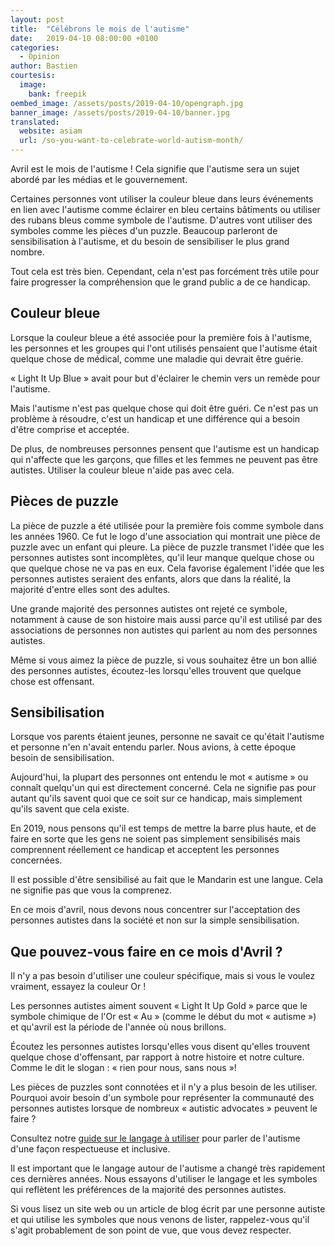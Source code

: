 ```yaml
---
layout: post
title:  "Célébrons le mois de l'autisme"
date:   2019-04-10 08:00:00 +0100
categories:
  - Opinion
author: Bastien
courtesis:
  image:
    bank: freepik
oembed_image: /assets/posts/2019-04-10/opengraph.jpg
banner_image: /assets/posts/2019-04-10/banner.jpg
translated:
  website: asiam
  url: /so-you-want-to-celebrate-world-autism-month/
---
```


Avril est le mois de l'autisme&nbsp;! Cela signifie que l'autisme sera un sujet abordé par les médias et le gouvernement.

Certaines personnes vont utiliser la couleur bleue dans leurs événements en lien avec l'autisme comme éclairer en bleu certains bâtiments ou utiliser des rubans bleus
comme symbole de l'autisme.
D'autres vont utiliser des symboles comme les pièces d'un puzzle.
Beaucoup parleront de sensibilisation à l'autisme, et du besoin de sensibiliser le plus grand nombre.

Tout cela est très bien. Cependant, cela n'est pas forcément très utile pour faire progresser la compréhension que le grand public a de ce handicap.

## Couleur bleue

Lorsque la couleur bleue a été associée pour la première fois à l'autisme, les personnes et les groupes qui l'ont utilisés pensaient que l'autisme était quelque chose
de médical, comme une maladie qui devrait être guérie.

«&nbsp;Light It Up Blue&nbsp;» avait pour but d'éclairer le chemin vers un remède pour l'autisme.

Mais l'autisme n'est pas quelque chose qui doit être guéri. Ce n'est pas un problème à résoudre, c'est un handicap et une différence qui a besoin d'être comprise et acceptée.

De plus, de nombreuses personnes pensent que l'autisme est un handicap qui n'affecte que les garçons, que filles et les femmes ne peuvent pas être autistes.
Utiliser la couleur bleue n'aide pas avec cela.

## Pièces de puzzle

La pièce de puzzle a été utilisée pour la première fois comme symbole dans les années 1960. Ce fut le logo d'une association qui montrait une pièce de puzzle avec un enfant qui pleure.
La pièce de puzzle transmet l'idée que les personnes autistes sont incomplètes, qu'il leur manque quelque chose ou que quelque chose ne va pas en eux.
Cela favorise également l'idée que les personnes autistes seraient des enfants, alors que dans la réalité, la majorité d'entre elles sont des adultes.

Une grande majorité des personnes autistes ont rejeté ce symbole, notamment à cause de son histoire mais aussi parce qu'il est utilisé par des associations de personnes
non autistes qui parlent au nom des personnes autistes.

Même si vous aimez la pièce de puzzle, si vous souhaitez être un bon allié des personnes autistes, écoutez-les lorsqu'elles trouvent que quelque chose est offensant.

## Sensibilisation

Lorsque vos parents étaient jeunes, personne ne savait ce qu'était l'autisme et personne n'en n'avait entendu parler.
Nous avions, à cette époque besoin de sensibilisation.

Aujourd'hui, la plupart des personnes ont entendu le mot «&nbsp;autisme&nbsp;» ou connaît quelqu'un qui est directement concerné.
Cela ne signifie pas pour autant qu'ils savent quoi que ce soit sur ce handicap, mais simplement qu'ils savent que cela existe.

En 2019, nous pensons qu'il est temps de mettre la barre plus haute, et de faire en sorte que les gens ne soient pas simplement sensibilisés mais comprennent réellement ce handicap et 
acceptent les personnes concernées.

Il est possible d'être sensibilisé au fait que le Mandarin est une langue. Cela ne signifie pas que vous la comprenez.

En ce mois d'avril, nous devons nous concentrer sur l'acceptation des personnes autistes dans la société et non sur la simple sensibilisation.

## Que pouvez-vous faire en ce mois d'Avril ?

Il n'y a pas besoin d'utiliser une couleur spécifique, mais si vous le voulez vraiment, essayez la couleur <span class="bold gold">Or</span>&nbsp;!

Les personnes autistes aiment souvent «&nbsp;Light It Up Gold&nbsp;» parce que le symbole chimique de l'Or est  «&nbsp;Au&nbsp;» (comme le début du mot «&nbsp;autisme&nbsp;») et qu'avril est la période de l'année
où nous brillons.

Écoutez les personnes autistes lorsqu'elles vous disent qu'elles trouvent quelque chose d'offensant, par rapport à notre histoire et notre culture.
Comme le dit le slogan&nbsp;: «&nbsp;rien pour nous, sans nous&nbsp;»!

Les pièces de puzzles sont connotées et il n'y a  plus besoin de les utiliser. Pourquoi avoir besoin d'un symbole pour représenter la communauté des personnes autistes
lorsque de nombreux «&nbsp;autistic advocates&nbsp;»  peuvent le faire&nbsp;?

Consultez notre [guide sur le langage à utiliser](/que-puis-je-faire/adoptez-le-bon-langage) pour parler de l'autisme d'une façon respectueuse et inclusive.


<div class="highlight">
Il est important que le langage autour de l'autisme a changé très rapidement ces dernières années.
Nous essayons d'utiliser le langage et les symboles qui reflètent les préférences de la majorité des personnes autistes.

Si vous lisez un site web ou un article de blog écrit par une personne autiste et qui utilise les symboles que nous venons de lister,
rappelez-vous qu'il s'agit probablement de son point de vue, que vous devez respecter.
</div>

